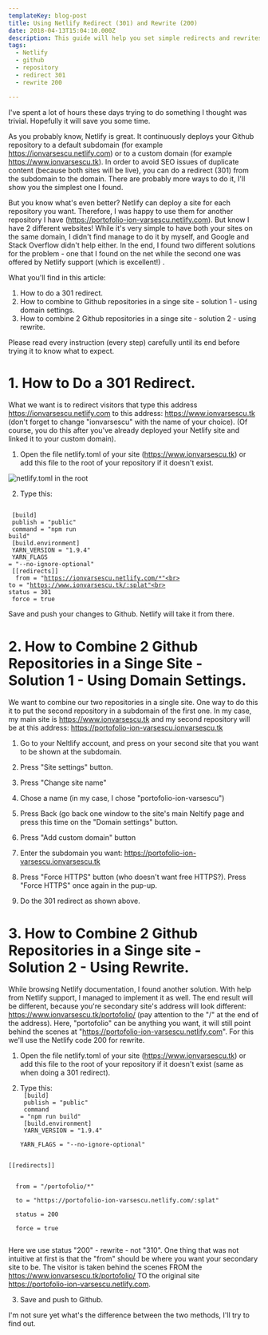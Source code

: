 ```yaml
---
templateKey: blog-post
title: Using Netlify Redirect (301) and Rewrite (200)
date: 2018-04-13T15:04:10.000Z
description: This guide will help you set simple redirects and rewrites in Netlify in a few simple scenarios.
tags:
  - Netlify
  - github
  - repository
  - redirect 301
  - rewrite 200

---
```



I've spent a lot of hours these days trying to do something I thought was trivial. Hopefully it will save you some time.

As you probably know, Netlify is great. It continuously deploys your Github repository to a default subdomain (for example https://ionvarsescu.netlify.com) or to a custom domain (for example https://www.ionvarsescu.tk). In order to avoid SEO issues of duplicate content (because both sites will be live), you can do a redirect (301) from the subdomain to the domain. There are probably more ways to do it, I'll show you the simplest one I found.

But you know what's even better? Netlify can deploy a site for each repository you want. Therefore, I was happy to use them for another repository I have (https://portofolio-ion-varsescu.netlify.com). But know I have 2 different websites! While it's very simple to have both your sites on the same domain, I didn't find manage to do it by myself, and Google and Stack Overflow didn't help either. In the end, I found two different solutions for the problem - one that I found on the net while the second one was offered by Netlify support (which is excellent!) .

What you'll find in this article:
 1. How to do a 301 redirect.
 2. How to combine to Github repositories in a singe site - solution 1 - using domain settings.
 3. How to combine 2 Github repositories in a singe site - solution 2 - using rewrite.

Please read every instruction (every step) carefully until its end before trying it to know what to expect. 

# 1. How to Do a 301 Redirect.
What we want is to redirect visitors that type this address  https://ionvarsescu.netlify.com to this address: https://www.ionvarsescu.tk
(don't forget to change "ionvarsescu" with the name of your choice).
(Of course, you do this after you've already deployed your Netlify site and linked it to your custom domain).

1. Open the file netlify.toml of your site (https://www.ionvarsescu.tk) or add this file to the root of your repository if it doesn't exist.

![netlify.toml in the root](/img/folder-structure-for-toml-file.PNG "Put netlify.toml at the root of you main site repo")

2. Type this:

<code><br>
[build]<br>
  publish = "public"<br>
  command = "npm run build"<br>
[build.environment]<br>
  YARN_VERSION = "1.9.4"<br>
  YARN_FLAGS = "--no-ignore-optional"
</code><br>
<code>
[[redirects]]<br>
</code>
<code>
  from = "https://ionvarsescu.netlify.com/*"<br>
  to = "https://www.ionvarsescu.tk/:splat"<br>
  status = 301<br>
  force = true
</code>


Save and push your changes to Github. Netlify will take it from there.



# 2. How to Combine 2 Github Repositories in a Singe Site - Solution 1 - Using Domain Settings.

We want to combine our two repositories in a single site. One way to do this it to put the second repository in a subdomain of the first one.
In my case, my main site is https://www.ionvarsescu.tk and my second repository will be at this address: https://portofolio-ion-varsescu.ionvarsescu.tk

1. Go to your Neltlify account, and press on your second site that you want to be shown at the subdomain. 

2. Press "Site settings" button.

3. Press "Change site name"

4. Chose a name (in my case, I chose "portofolio-ion-varsescu")

5. Press Back (go back one window to the site's main Neltify page and press this time on the "Domain settings" button.

6. Press "Add custom domain" button

7. Enter the subdomain you want:
https://portofolio-ion-varsescu.ionvarsescu.tk

8. Press "Force HTTPS" button (who doesn't want free HTTPS?). Press "Force HTTPS" once again in the pup-up.

9. Do the 301 redirect as shown above.



# 3. How to Combine 2 Github Repositories in a Singe site - Solution 2 - Using Rewrite.

While browsing Netlify documentation, I found another solution. With help from Netlify support, I managed to implement it as well. The end result will be different, because you're secondary site's address will look different:
https://www.ionvarsescu.tk/portofolio/  (pay attention to the "/" at the end of the address).
Here, "portofolio" can be anything you want, it will still point behind the scenes at "https://portofolio-ion-varsescu.netlify.com".
For this we'll use the Netlify code 200 for rewrite.

1. Open the file netlify.toml of your site (https://www.ionvarsescu.tk) or add this file to the root of your repository if it doesn't exist (same as when doing a 301 redirect).

2. Type this:
<code><br>
[build]<br>
  publish = "public"<br>
  command = "npm run build"<br>
[build.environment]<br>
  YARN_VERSION = "1.9.4"<br>
  YARN_FLAGS = "--no-ignore-optional"
</code><br>
<code>
[[redirects]]<br>
</code>
<code>
  from = "/portofolio/*"<br>
  to = "https://portofolio-ion-varsescu.netlify.com/:splat"<br>
  status = 200<br>
  force = true<br>
</code>

Here we use status "200" - rewrite - not "310". One thing that was not intuitive at first is that the "from" should be where you want your secondary site to be. The visitor is taken behind the scenes FROM the https://www.ionvarsescu.tk/portofolio/ TO the original site https://portofolio-ion-varsescu.netlify.com.

3. Save and push to Github.


I'm not sure yet what's the difference between the two methods, I'll try to find out.